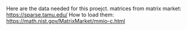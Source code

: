 Here are the data needed for this proejct.
matrices from matrix market: https://sparse.tamu.edu/
How to load them: https://math.nist.gov/MatrixMarket/mmio-c.html
